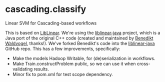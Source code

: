 # cascading.classify
Linear SVM for Cascading-based workflows

This is based on [LibLinear](https://www.csie.ntu.edu.tw/~cjlin/liblinear/). We're using the [liblinear-java](http://liblinear.bwaldvogel.de/) project, which is a Java port of the original C++ code (created and maintained by [Benedikt Waldvogel](https://github.com/bwaldvogel), thanks!). We've forked Benedikt's code into the [liblinear-java](https://github.com/ScaleUnlimited/liblinear-java) GitHub repo. This has a few improvements, specifically:

 * Make the models Hadoop Writable, for (de)serialization in workflows.
 * Make Train.constructProblem public, so we can use it when cross-validating results.
 * Minor fix to pom.xml for test scope dependency.
 
 
